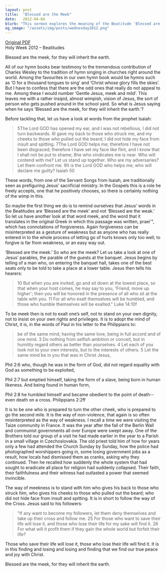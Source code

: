 ```yaml
---
layout: post
title:  "Blessed are the Meek"
date:   2012-04-04
blurb: "This sermon explores the meaning of the Beatitude 'Blessed are the meek, for they will inherit the earth.' It challenges the common misconception of meekness as weakness, and instead presents it as a virtue of humility, forgiveness, and non-violence. The sermon draws on various biblical texts, including the Servant Songs from Isaiah and the parable of the guests at the banquet from Luke, to illustrate the concept of meekness."
og_image: "/assets/img/posts/wednesday2012.png"
---
```

[Original PDF](/assets/pdf/wednesday2012.pdf)    
Holy Week 2012 – Beatitudes

Blessed are the meek, for they will inherit the earth.

All of our hymn books bear testimony to the tremendous contribution of Charles Wesley to the tradition of hymn singing in churches right around the world. Among the favourites in our own hymn book would be hymns such as ‘O for a thousand tongues to sing’ and ‘Christ whose glory fills the skies’. But I have to confess that there are the odd ones that really do not appeal to me. Among these I would number ‘Gentle Jesus, meek and mild’. This leaves me with a rather insipid, almost wimpish, vision of Jesus, the sort of person who gets pushed around in the school yard. So what is Jesus saying when he says ‘Blessed are the meek, for they will inherit the earth.’?

Before tackling that, let us have a look at words from the prophet Isaiah:

>5The Lord GOD has opened my ear,
and I was not rebellious,
I did not turn backwards.
6I gave my back to those who struck me,
and my cheeks to those who pulled out the beard;
I did not hide my face
from insult and spitting.
7The Lord GOD helps me;
therefore I have not been disgraced;
therefore I have set my face like flint,
and I know that I shall not be put to shame;
8he who vindicates me is near.
Who will contend with me?
Let us stand up together.
Who are my adversaries?
Let them confront me.
9It is the Lord GOD who helps me;
who will declare me guilty? Isaiah 50

These words, from one of the Servant Songs from Isaiah, are traditionally seen as prefiguring Jesus’ sacrificial ministry. In the Gospels this is a role he freely accepts, one that he positively chooses, so there is certainly nothing of the wimp in this.

So maybe the first thing we do is to remind ourselves that Jesus’ words in the Beatitudes are ‘Blessed are the meek’ and not ‘Blessed are the weak.’ So let us have another look at that word meek, and the word that it translates in the original Greek in which this passage was written, praei'", which has connotations of forgiveness. Again forgiveness can be misinterpreted as a gesture of weakness but as anyone who has really entered in to the whole process of letting go of hurts knows only too well; to forgive is far from weakness, or an easy way out.

‘Blessed are the meek.’ So who are the meek? Let us take a look at one of Jesus’ parables, the parable of the guests at the banquet. Jesus begins by telling of a man who, on entering the banquet hall, takes one of the best seats only to be told to take a place at a lower table. Jesus then tells his hearers:

>10 But when you are invited, go and sit down at the lowest place, so that when your host comes, he may say to you, 'Friend, move up higher'; then you will be honored in the presence of all who sit at the table with you. 11 For all who exalt themselves will be humbled, and those who humble themselves will be exalted." Luke 14:10f

To be meek then is not to exalt one’s self, not to stand on your own dignity, not to insist on your own rights and privileges. It is to adopt the mind of Christ, it is, in the words of Paul in his letter to the Philippians to:

>be of the same mind, having the same love, being in full accord and of one mind. 3 Do nothing from selfish ambition or conceit, but in humility regard others as better than yourselves. 4 Let each of you look not to your own interests, but to the interests of others. 5 Let the same mind be in you that was in Christ Jesus,

Phil 2:6 who, though he was in the form of God,
did not regard equality with God
as something to be exploited,

Phil 2:7 but emptied himself,
taking the form of a slave,
being born in human likeness.
And being found in human form,

Phil 2:8 he humbled himself
and became obedient to the point of death--
even death on a cross. Philippians 2:2ff

It is to be one who is prepared to turn the other cheek, who is prepared to go the second mile. It is the way of non-violence, that again is so often misinterpreted as the way of weakness. I recall a time we were visiting the Taize community in France. It was the year after the fall of the Berlin Wall and communist governments all over Europe were swept away. One of the Brothers told our group of a visit he had made earlier in the year to a Parish in a small village in Czechoslovakia. The old priest told him of how for years only a few had attended the Church Sunday by Sunday, how the police had photographed worshippers going in, some losing government jobs as a result, how locals had dismissed them as cranks, asking why they continued. Then he recalled how suddenly the whole system that had sought to eradicate all place for religion had suddenly collapsed. Their faith, their faithfulness and their witness had outlasted a power that seemed invincible.

The way of meekness is to stand with him who gives his back to those who struck him, who gives his cheeks to those who pulled out the beard; who did not hide face from insult and spitting. It is in short to follow the way of the Cross. Jesus said to his followers:

>"If any want to become my followers, let them deny themselves and take up their cross and follow me. 25 For those who want to save their life will lose it, and those who lose their life for my sake will find it. 26 For what will it profit them if they gain the whole world but forfeit their life?

Those who save their life will lose it, those who lose their life will find it. It is in this finding and losing and losing and finding that we find our true peace and joy with Christ.

Blessed are the meek, for they will inherit the earth.
